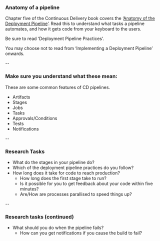 ### Anatomy of a pipeline

Chapter five of the Continuous Delivery book covers the ‘[Anatomy of the Deployment Pipeline](https://www.informit.com/articles/article.aspx?p=1621865)’. Read this to understand what tasks a pipeline automates, and how it gets code from your keyboard to the users.

Be sure to read ‘Deployment Pipeline Practices’.

You may choose not to read from ‘Implementing a Deployment Pipeline’ onwards.

--

### Make sure you understand what these mean:

These are some common features of CD pipelines.

- Artifacts
- Stages
- Jobs
- Tasks
- Approvals/Conditions
- Tests
- Notifications

--

### Research Tasks

* What do the stages in your pipeline do?
* Which of the deployment pipeline practices do you follow?
* How long does it take for code to reach production? 
    * How long does the first stage take to run?
    * Is it possible for you to get feedback about your code within five minutes?
    * Are/How are processes parallised to speed things up?

--

### Research tasks (continued)

* What should you do when the pipeline fails?
    * How can you get notifications if you cause the build to fail?
